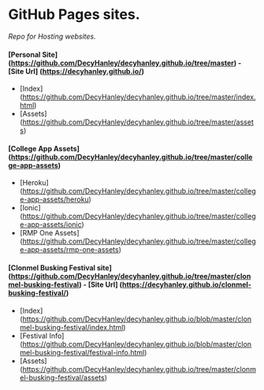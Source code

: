 # GitHub Pages sites.

*Repo for Hosting websites.*

#### [Personal Site] (https://github.com/DecyHanley/decyhanley.github.io/tree/master) - [Site Url] (https://decyhanley.github.io/)

* [Index] (https://github.com/DecyHanley/decyhanley.github.io/tree/master/index.html)
* [Assets] (https://github.com/DecyHanley/decyhanley.github.io/tree/master/assets)

#### [College App Assets] (https://github.com/DecyHanley/decyhanley.github.io/tree/master/college-app-assets)

* [Heroku] (https://github.com/DecyHanley/decyhanley.github.io/tree/master/college-app-assets/heroku)
* [Ionic] (https://github.com/DecyHanley/decyhanley.github.io/tree/master/college-app-assets/ionic)
* [RMP One Assets] (https://github.com/DecyHanley/decyhanley.github.io/tree/master/college-app-assets/rmp-one-assets)

#### [Clonmel Busking Festival site] (https://github.com/DecyHanley/decyhanley.github.io/tree/master/clonmel-busking-festival)  - [Site Url] (https://decyhanley.github.io/clonmel-busking-festival/)

* [Index] (https://github.com/DecyHanley/decyhanley.github.io/blob/master/clonmel-busking-festival/index.html)
* [Festival Info] (https://github.com/DecyHanley/decyhanley.github.io/blob/master/clonmel-busking-festival/festival-info.html)
* [Assets] (https://github.com/DecyHanley/decyhanley.github.io/tree/master/clonmel-busking-festival/assets)
